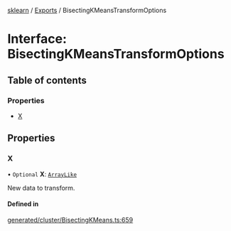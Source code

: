 [sklearn](../readme.md) / [Exports](../modules.md) / BisectingKMeansTransformOptions

# Interface: BisectingKMeansTransformOptions

## Table of contents

### Properties

- [X](BisectingKMeansTransformOptions.md#x)

## Properties

### X

• `Optional` **X**: [`ArrayLike`](../modules.md#arraylike)

New data to transform.

#### Defined in

[generated/cluster/BisectingKMeans.ts:659](https://github.com/transitive-bullshit/scikit-learn-ts/blob/367336a/packages/sklearn/src/generated/cluster/BisectingKMeans.ts#L659)
